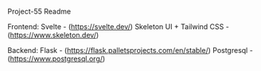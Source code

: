 Project-55 Readme

Frontend:
Svelte - (https://svelte.dev/)
Skeleton UI + Tailwind CSS - (https://www.skeleton.dev/)

Backend:
Flask - (https://flask.palletsprojects.com/en/stable/)
Postgresql - (https://www.postgresql.org/)